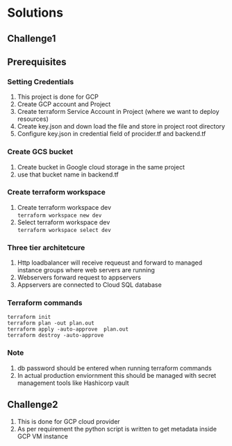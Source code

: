 # Solutions   

## Challenge1   

##  Prerequisites   

### Setting Credentials   
1. This project is done for GCP   
1. Create GCP account and Project   
1. Create terraform Service Account in Project (where we want to deploy resources)   
1. Create key.json and down load the file and store in project root directory   
1. Configure key.json in credential field of procider.tf and backend.tf   

### Create GCS bucket   
1. Create bucket in Google cloud storage in the same project   
1. use that bucket name in backend.tf   

### Create terraform workspace   
1. Create terraform workspace dev    
   ``` terraform workspace new dev ```   
1. Select terraform workspace dev   
   ``` terraform workspace select dev ```   

### Three tier architetcure   
1. Http loadbalancer will receive requeust and forward to managed instance groups  where web servers are running   
1. Webservers forward request to appservers   
1. Appservers are connected to Cloud SQL database   

###  Terraform commands   
```   
terraform init    
terraform plan -out plan.out   
terraform apply -auto-approve  plan.out    
terraform destroy -auto-approve   
```   

### Note   
1. db password should be entered when running terraform commands   
1. In actual production enviornment this should be managed with secret management tools like Hashicorp vault    


## Challenge2   
1. This is done for GCP cloud provider    
1. As per requirement the python script is written to get metadata inside GCP VM instance    
